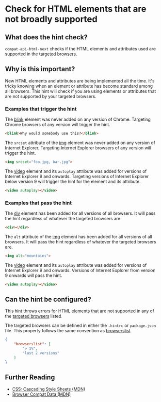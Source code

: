 # Check for HTML elements that are not broadly supported

## What does the hint check?

`compat-api-html-next` checks if the HTML elements and attributes used are
supported in the [targeted browsers][browser-context].

## Why is this important?

New HTML elements and attributes are being implemented all the time. It's tricky knowing when an element or attribute has become standard among all browsers. This hint will check if you are using elements or attributes that are not supported by your targeted browsers.

### Examples that **trigger** the hint

The [blink][blink] element was never added on any version of Chrome.
Targeting Chrome browsers of any version will trigger the hint.

```html
<blink>Why would somebody use this?</blink>
```

The `srcset` attribute of the [img][img] element was never
added on any version of Internet Explorer. Targeting
Internet Explorer browsers of any version will trigger the hint.

```html
<img srcset="foo.jpg, bar.jpg">
```

The [video][video] element and its `autoplay` attribute was added for versions of
Internet Explorer 9 and onwards. Targeting versions of Internet Explorer
below version 9 will trigger the hint for the element and its attribute.

```html
<video autoplay></video>
```

### Examples that **pass** the hint

The [div][div] element has been added for all versions of all browsers.
It will pass the hint regardless of whatever the targeted browsers are.

```html
<div></div>
```

The `alt` attribute of the [img][img] element has been added for all versions
of all browsers. It will pass the hint regardless of whatever the targeted browsers are.

```html
<img alt="mountains">
```

The [video][video] element and its `autoplay` attribute was added for versions of
Internet Explorer 9 and onwards. Versions of Internet Explorer
from version 9 onwards will pass the hint.

```html
<video autoplay></video>
```

## Can the hint be configured?

This hint throws errors for HTML elements that are not supported in any of the
[targeted browsers][targeted-browsers] listed.

The targeted browsers can be defined in either the `.hintrc` or
`package.json` file.
This property follows the same convention as [browserslist][browserslist].

```json
{
    "browserslist": [
        "> 1%",
        "last 2 versions"
    ]
}
```

## Further Reading

* [CSS: Cascading Style Sheets (MDN)][docmdn]
* [Browser Compat Data (MDN)][browser-compat]

<!-- Link labels: -->


[blink]: https://developer.mozilla.org/en-US/docs/Web/HTML/Element/blink
[img]: https://developer.mozilla.org/en-US/docs/Web/HTML/Element/img
[video]: https://developer.mozilla.org/en-US/docs/Web/HTML/Element/video
[div]: https://developer.mozilla.org/en-US/docs/Web/HTML/Element/div
[docmdn]: https://developer.mozilla.org/en-US/docs/Web/HTML
[browser-compat]: https://github.com/mdn/browser-compat-data
[browser-context]: https://webhint.io/docs/user-guide/configuring-webhint/browser-context/
[browserslist]: https://github.com/browserslist/browserslist#readme
[targeted-browsers]: ../../hint/docs/user-guide/configuring-webhint/browser-context.md

